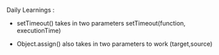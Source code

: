 Daily Learnings : 
- setTimeout() takes in two parameters setTimeout(function, executionTime)

- Object.assign() also takes in two parameters to work (target,source)


